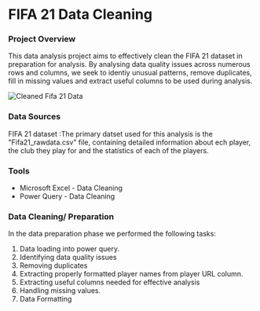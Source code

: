 # FIFA 21 Data Cleaning

### Project Overview
This data analysis project aims to effectively clean the FIFA 21 dataset in preparation for analysis. By analysing data quality issues across numerous rows and columns, we seek to identiy unusual patterns, remove duplicates, fill in missing values and extract useful columns to be used during analysis.

![Cleaned Fifa 21 Data](https://github.com/user-attachments/assets/b0296809-d481-4199-94b7-f74569969030)


### Data Sources
FIFA 21 dataset :The primary datset used for this analysis is the "Fifa21_rawdata.csv" file, containing detailed information about ech player, the club they play for and the statistics of each of the players.

### Tools
- Microsoft Excel - Data Cleaning
- Power Query - Data Cleaning

### Data Cleaning/ Preparation
In the data preparation phase we performed the following tasks:
1. Data loading into power query.
2. Identifying data quality issues
3. Removing duplicates
4. Extracting properly formatted player names from player URL column.
5. Extracting useful columns needed for effective analysis
6. Handling missing values.
7. Data Formatting
